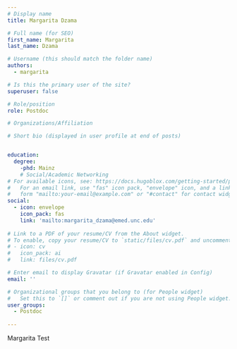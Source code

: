 ```yaml
---
# Display name
title: Margarita Dzama

# Full name (for SEO)
first_name: Margarita
last_name: Dzama

# Username (this should match the folder name)
authors:
  - margarita

# Is this the primary user of the site?
superuser: false

# Role/position
role: Postdoc

# Organizations/Affiliation

# Short bio (displayed in user profile at end of posts)


education:
  degree:
    -phd: Mainz 
    # Social/Academic Networking
# For available icons, see: https://docs.hugoblox.com/getting-started/page-builder/#icons
#   For an email link, use "fas" icon pack, "envelope" icon, and a link in the
#   form "mailto:your-email@example.com" or "#contact" for contact widget.
social:
  - icon: envelope
    icon_pack: fas
    link: 'mailto:margarita_dzama@emed.unc.edu'
  
# Link to a PDF of your resume/CV from the About widget.
# To enable, copy your resume/CV to `static/files/cv.pdf` and uncomment the lines below.
# - icon: cv
#   icon_pack: ai
#   link: files/cv.pdf

# Enter email to display Gravatar (if Gravatar enabled in Config)
email: ''

# Organizational groups that you belong to (for People widget)
#   Set this to `[]` or comment out if you are not using People widget.
user_groups:
  - Postdoc
   
---
```


Margarita Test